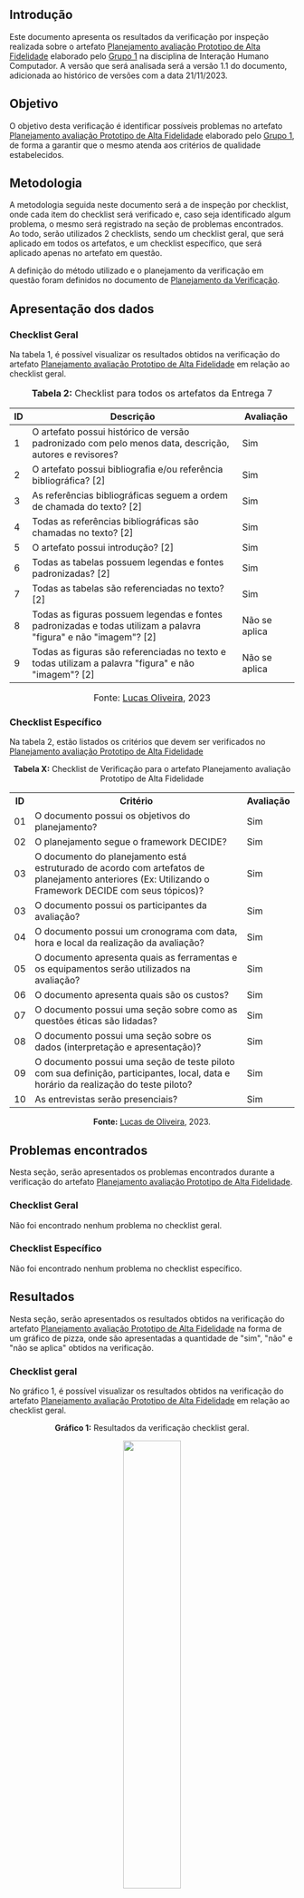 ## Introdução 

Este documento apresenta os resultados da verificação por inspeção realizada sobre o artefato [Planejamento avaliação Prototipo de Alta Fidelidade](https://github.com/Interacao-Humano-Computador/2023.2-NotaLegal/blob/main/docs/design-avaliacao-desenvolvimento%20III/prototipo-alta-fidelidade/planejamento-avaliacao-prot-alta-fidelidade.md)  elaborado pelo [Grupo 1](https://interacao-humano-computador.github.io/2023.2-NotaLegal/) na disciplina de Interação Humano Computador. A versão que será analisada será a versão 1.1 do documento, adicionada ao histórico de versões com a data 21/11/2023.

## Objetivo

O objetivo desta verificação é identificar possíveis problemas no artefato  [Planejamento avaliação Prototipo de Alta Fidelidade](https://github.com/Interacao-Humano-Computador/2023.2-NotaLegal/blob/main/docs/design-avaliacao-desenvolvimento%20III/prototipo-alta-fidelidade/planejamento-avaliacao-prot-alta-fidelidade.md)  elaborado pelo [Grupo 1](https://interacao-humano-computador.github.io/2023.2-NotaLegal/), de forma a garantir que o mesmo atenda aos critérios de qualidade estabelecidos.

## Metodologia

A metodologia seguida neste documento será a de inspeção por checklist, onde cada item do checklist será verificado e, caso seja identificado algum problema, o mesmo será registrado na seção de problemas encontrados. Ao todo, serão utilizados 2 checklists, sendo um checklist geral, que será aplicado em todos os artefatos, e um checklist específico, que será aplicado apenas no artefato em questão.

A definição do método utilizado e o planejamento da verificação em questão foram definidos no documento de [Planejamento da Verificação](https://github.com/Interacao-Humano-Computador/2023.2-NotaLegal/blob/main/docs/verificacao/Grupo-01/Entrega-04/planejamento-verificacao-e4-grupo1.md).

## Apresentação dos dados


### Checklist Geral

Na tabela 1, é possível visualizar os resultados obtidos na verificação do artefato [Planejamento avaliação Prototipo de Alta Fidelidade](https://github.com/Interacao-Humano-Computador/2023.2-NotaLegal/blob/main/docs/design-avaliacao-desenvolvimento%20III/prototipo-alta-fidelidade/planejamento-avaliacao-prot-alta-fidelidade.md)  em relação ao checklist geral.


<div align="center">
<font size="3"><p style="text-align: center"><b>Tabela 2:</b> Checklist para todos os artefatos da Entrega 7</p></font>

<table>
  <thead>
    <tr>
      <th>ID</th>
      <th>Descrição</th>
      <th>Avaliação</th>
    </tr>
  </thead>
  <tbody>
    <tr>
      <td>1</td>
      <td>O artefato possui histórico de versão padronizado com pelo menos data, descrição, autores e revisores?</td>
      <td>Sim</td>
    </tr>
    <tr>
      <td>2</td>
      <td>O artefato possui bibliografia e/ou referência bibliográfica? [2] </td>
      <td>Sim</td>
    </tr>
    <tr>
      <td>3</td>
      <td>As referências bibliográficas seguem a ordem de chamada do texto? [2]</td>
      <td>Sim</td>
    </tr>
    <tr>
      <td>4</td>
      <td>Todas as referências bibliográficas são chamadas no texto? [2]</td>
      <td>Sim</td>
    </tr>
    <tr>
      <td>5</td>
      <td>O artefato possui introdução? [2]</td>
      <td>Sim</td>
    </tr>
    <tr>
      <td>6</td>
      <td>Todas as tabelas possuem legendas e fontes padronizadas? [2]</td>
      <td>Sim</td>
    </tr>
    <tr>
      <td>7</td>
      <td>Todas as tabelas são referenciadas no texto? [2] </td>
      <td>Sim</td>
    </tr>
    <tr>
      <td>8</td>
      <td>Todas as figuras possuem legendas e fontes padronizadas e todas utilizam a palavra "figura" e não "imagem"? [2] </td>
      <td>Não se aplica</td>
    </tr>
    <tr>
      <td>9</td>
      <td>Todas as figuras são referenciadas no texto e todas utilizam a palavra "figura" e não "imagem"? [2] </td>
      <td>Não se aplica</td>
    </tr>
  </tbody>
</table>

<font size="3"><p style="text-align: center">Fonte: <a href="https://github.com/LucasOliveiraDiasMarquesFerreira">Lucas Oliveira</a>, 2023</p></font>
</div>

### Checklist Específico

Na tabela 2, estão listados os critérios que devem ser verificados no [Planejamento avaliação Prototipo de Alta Fidelidade](https://github.com/Interacao-Humano-Computador/2023.2-NotaLegal/blob/main/docs/design-avaliacao-desenvolvimento%20III/prototipo-alta-fidelidade/planejamento-avaliacao-prot-alta-fidelidade.md) 
<div align="center">
  <p><b>Tabela X:</b> Checklist de Verificação para o artefato Planejamento avaliação Prototipo de Alta Fidelidade</p>
  <table>
    <tr>
      <th>ID</th>
      <th>Critério</th>
      <th>Avaliação</th>
    </tr>
    <tr>
      <td>01</td>
      <td>O documento possui os objetivos do planejamento?</td>
      <td>Sim</td>
    </tr>
    <tr>
      <td>02</td>
      <td>O planejamento segue o framework DECIDE?</td>
      <td>Sim</td>
    </tr>
    <tr>
      <td>03</td>
      <td>O documento do planejamento está estruturado de acordo com artefatos de planejamento anteriores (Ex: Utilizando o Framework DECIDE com seus tópicos)?</td>
      <td>Sim</td>
    </tr>
    <tr>
      <td>03</td>
      <td>O documento possui os participantes da avaliação?</td>
      <td>Sim</td>
    </tr>
    <tr>
      <td>04</td>
      <td>O documento possui um cronograma com data, hora e local da realização da avaliação?</td>
      <td>Sim</td>
    </tr>
    <tr>
      <td>05</td>
      <td>O documento apresenta quais as ferramentas e os equipamentos serão utilizados na avaliação?</td>
      <td>Sim</td>
    </tr>
    <tr>
      <td>06</td>
      <td>O documento apresenta quais são os custos?</td>
      <td>Sim</td>
    </tr>
    <tr>
      <td>07</td>
      <td>O documento possui uma seção sobre como as questões éticas são lidadas? </td>
      <td>Sim</td>
    </tr>
    <tr>
      <td>08</td>
      <td>O documento possui uma seção sobre os dados (interpretação e apresentação)?</td>
      <td>Sim</td>
    </tr>
    <tr>
      <td>09</td>
      <td>O documento possui uma seção de teste piloto com sua definição, participantes, local, data e horário da realização do teste piloto?</td>
      <td>Sim</td>
    </tr>
    <tr>
      <td>10</td>
      <td>As entrevistas serão presenciais?</td>
      <td>Sim</td>
    </tr>
  </table>


<p><b>Fonte:</b> <a href="https://github.com/LucasOliveiraDiasMarquesFerreira">Lucas de Oliveira</a>, 2023.</p>
</div>



## Problemas encontrados

Nesta seção, serão apresentados os problemas encontrados durante a verificação do artefato [Planejamento avaliação Prototipo de Alta Fidelidade](https://github.com/Interacao-Humano-Computador/2023.2-NotaLegal/blob/main/docs/design-avaliacao-desenvolvimento%20III/prototipo-alta-fidelidade/planejamento-avaliacao-prot-alta-fidelidade.md).

### Checklist Geral

Não foi encontrado nenhum problema no checklist geral.

### Checklist Específico

Não foi encontrado nenhum problema no checklist específico.

## Resultados

Nesta seção, serão apresentados os resultados obtidos na verificação do artefato [Planejamento avaliação Prototipo de Alta Fidelidade](https://github.com/Interacao-Humano-Computador/2023.2-NotaLegal/blob/main/docs/design-avaliacao-desenvolvimento%20III/prototipo-alta-fidelidade/planejamento-avaliacao-prot-alta-fidelidade.md)  na forma de um gráfico de pizza, onde são apresentadas a quantidade de "sim", "não" e "não se aplica" obtidos na verificação.

### Checklist geral

No gráfico 1, é possível visualizar os resultados obtidos na verificação do artefato [Planejamento avaliação Prototipo de Alta Fidelidade](https://github.com/Interacao-Humano-Computador/2023.2-NotaLegal/blob/main/docs/design-avaliacao-desenvolvimento%20III/prototipo-alta-fidelidade/planejamento-avaliacao-prot-alta-fidelidade.md)  em relação ao checklist geral.

<div align="center">
  <p><b>Gráfico 1:</b> Resultados da verificação checklist geral.</p>

  <img src="https://github.com/Interacao-Humano-Computador/2023.2-NotaLegal/blob/main/docs/imagens/Checklist%20Geral-%20PRAF.png?raw=true" style="width: 45%;">

<p><b>Fonte:</b> Lucas Oliveira, 2023.</p>
</div>

### Checklist específico

No gráfico 2, é possível visualizar os resultados obtidos na verificação do artefato [Planejamento avaliação Prototipo de Alta Fidelidade](https://github.com/Interacao-Humano-Computador/2023.2-NotaLegal/blob/main/docs/design-avaliacao-desenvolvimento%20III/prototipo-alta-fidelidade/planejamento-avaliacao-prot-alta-fidelidade.md)  em relação ao checklist específico.

<div align="center">
  <p><b>Gráfico 2:</b> Resultados da verificação do checklist específico.</p>

  <img src="https://github.com/Interacao-Humano-Computador/2023.2-NotaLegal/blob/main/docs/imagens/Checklist%20especifico-%20PRAF.png?raw=true" style="width: 45%;">

<p><b>Fonte:</b> Lucas Oliveira, 2023.</p>

</div>

## Bibliografia
> ALVES, Izabella. VIEIRA, Zenilda. [Planejamento da Verificação](https://github.com/Interacao-Humano-Computador/2023.2-NotaLegal/blob/main/docs/verificacao/Grupo-01/Entrega-04/planejamento-verificacao-e4-grupo1.md). FGA, 2023.


## Histórico de Versões

| Versão | Data   | Descrição     | Autor     |  Revisor        |
| :----: | ------ | ------------- | --------- | :-------------: |
| `1.0`  | 02/12/2023 | Criação do documento  | [Lucas de Oliveira](https://github.com/LucasOliveiraDiasMarquesFerreira) | [Gabriel Zaranza](https://github/GZaranza)  |
